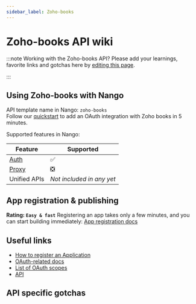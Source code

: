 ```yaml
---
sidebar_label: Zoho-books
---
```


# Zoho-books API wiki

:::note Working with the Zoho-books API?
Please add your learnings, favorite links and gotchas here by [editing this page](https://github.com/nangohq/nango/tree/master/docs/docs/providers/Zoho-books.md).

:::

## Using Zoho-books with Nango

API template name in Nango: `zoho-books`  
Follow our [quickstart](../quickstart.md) to add an OAuth integration with Zoho books in 5 minutes.

Supported features in Nango:

| Feature                            | Supported                 |
| ---------------------------------- | ------------------------- |
| [Auth](/nango-auth/core-concepts)  | ✅                        |
| [Proxy](/nango-unified-apis/proxy) | ❎                        |
| Unified APIs                       | _Not included in any yet_ |

## App registration & publishing

**Rating: `Easy & fast`**
Registering an app takes only a few minutes, and you can start building immediately: [App registration docs](https://accounts.zoho.com/developerconsole)



## Useful links

- [How to register an Application](https://www.zoho.com/books/api/v3/oauth/#overview:~:text=Step%201%3A%20Registering%20New%20Client)
- [OAuth-related docs](https://www.zoho.com/books/api/v3/oauth/#overview)
- [List of OAuth scopes](https://www.zoho.com/books/api/v3/oauth/#overview:~:text=List%20of%20scopes%20available%20in%20Zoho%20Books%20%3A)
- [API](https://www.zoho.com/books/api/v3/apicollection/#overview)


## API specific gotchas

